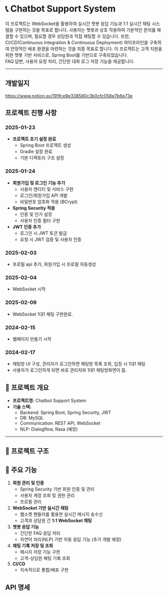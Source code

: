# 📞 Chatbot Support System
이 프로젝트는 WebSocket을 활용하여 실시간 챗봇 응답 기능과 1:1 실시간 채팅 시스템을 구현하는 것을 목표로 합니다. 
사용자는 챗봇과 상호 작용하여 기본적인 문의를 해결할 수 있으며, 필요할 경우 상담원과 직접 채팅할 수 있습니다. 
또한, CI/CD(Continuous Integration & Continuous Deployment) 파이프라인을 구축하여 안정적인 배포 환경을 마련하는 것을 최종 목표로 합니다.
이 프로젝트는 고객 지원을 위한 챗봇 기반 서비스로, Spring Boot를 기반으로 구축되었습니다.  
FAQ 답변, 사용자 요청 처리, 간단한 대화 로그 저장 기능을 제공합니다.

---
## 개발일지
https://www.notion.so/191fce9e338580c3b0cfc058e7b6e73e
## 프로젝트 진행 사항
### 2025-01-23
- **프로젝트 초기 설정 완료**
    - Spring Boot 프로젝트 생성
    - Gradle 설정 완료
    - 기본 디렉토리 구조 설정

### 2025-01-24
- **회원가입 및 로그인 기능 추가**
    - 사용자 엔티티 및 서비스 구현
    - 로그인/회원가입 API 개발
    - 비밀번호 암호화 적용 (BCrypt)
- **Spring Security 적용**
    - 인증 및 인가 설정
    - 사용자 인증 필터 구현
- **JWT 인증 추가**
    - 로그인 시 JWT 토큰 발급
    - 요청 시 JWT 검증 및 사용자 인증

### 2025-02-03
- 프로필 api 추가, 회원가입 시 프로필 자동생성

### 2025-02-04
- WebSocket 시작

### 2025-02-09
- WebSocket 1대1 채팅 구현완료.

### 2024-02-15
- 웹페이지 만들기 시작

### 2024-02-17
- 채팅방 UI 구성, 관리자가 로그인하면 채팅방 목록 조회, 입장 시 1대1 채팅
- 사용자가 로그인하게 되면 바로 관리자와 1대1 채팅방화면이 뜸.


## 🚀 프로젝트 개요

- **프로젝트명:** Chatbot Support System
- **기술 스택:**  
  - Backend: Spring Boot, Spring Security, JWT  
  - DB: MySQL  
  - Communication: REST API, WebSocket  
  - NLP: Dialogflow, Rasa (예정)  

---

## 📂 프로젝트 구조

## 🔑 주요 기능
1. **회원 관리 및 인증**
    - Spring Security 기반 회원 인증 및 관리
    - 사용자 계정 조회 및 권한 관리
    - 프로필 관리
2. **WebSocket 기반 실시간 채팅**
    - 웹소켓 핸들러를 활용한 실시간 메시지 송수신
    - 고객과 상담원 간 **1:1 WebSocket 채팅**
3. **챗봇 응답 기능**
    - 간단한 FAQ 응답 처리
    - 자연어 처리(NLP) 기반 자동 응답 기능 (추가 개발 예정)
4. **채팅 기록 저장 및 조회**
    - 메시지 저장 기능 구현
    - 고객-상담원 채팅 기록 조회
5. **CI/CD**
    - 지속적으로 통합/배포 구현



## API 명세

